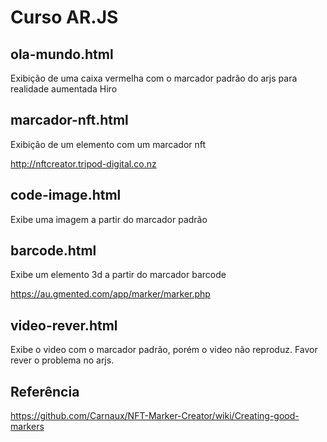 # Curso AR.JS

## ola-mundo.html

Exibição de uma caixa vermelha com o marcador padrão do arjs para realidade aumentada Hiro

## marcador-nft.html

Exibição de um elemento com um marcador nft

http://nftcreator.tripod-digital.co.nz

## code-image.html

Exibe uma imagem a partir do marcador padrão

## barcode.html

Exibe um elemento 3d a partir do marcador barcode

https://au.gmented.com/app/marker/marker.php


## video-rever.html

Exibe o video com o marcador padrão, porém o video não reproduz. Favor rever o problema no arjs.


## Referência

https://github.com/Carnaux/NFT-Marker-Creator/wiki/Creating-good-markers
